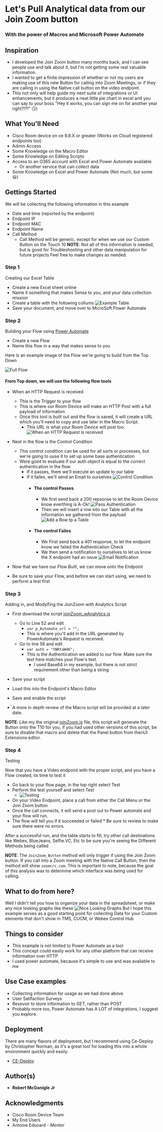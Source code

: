 # Let's Pull Analytical data from our Join Zoom button
### With the power of Macros and Microsoft Power Automate

## Inspiration
* I developed the Join Zoom button many months back, and I can see people use and talk about it, but I'm not getting some real valuable information.
* I wanted to get a finite impression of whether or not my users are making use of this new Button for calling into Zoom Meetings, or if they are calling in using the Native call button on the video endpoint.
* This not only will help guide my next suite of integrations or UI enhancements, but it produces a neat little pie chart in excel and you can say to your boss "Hey it works, you can sign me on for another year right?!?!" :smirk:)

## What You'll Need
* Cisco Room device on ce 9.8.X or greater (Works on Cloud registered endpoints too)
* Admin Access
* Some Knowledge on the Macro Editor
* Some Knowledge on Editing Scripts
* Access to an O365 account with Excel and Power Automate available
  * Or another service that can collect data
* Some Knowledge on Excel and Power Automate (Not much, but some :smiley:)

## Gettings Started

We will be collecting the following information in this example
* Date and time (reported by the endpoint)
* Endpoint IP
* Endpoint MAC
* Endpoint Name
* Call Method
  * Call Method will be generic, except for when we use our Custom Button on the Touch 10
   **NOTE**: Not all of this information is needed, but is good for Troubleshooting and other data manipulation for future projects
   Feel free to make changes as needed.

### Step 1
Creating our Excel Table
* Create a new Excel sheet online
* Name it something that makes Sense to you, and your data collection mission
* Create a table with the following collums
  ![Example Table](https://github.com/Bobby-McGonigle/Macro-Samples/blob/master/Join%20Zoom/Join%20Zoom%20with%20analytics/images/08_Excel%20Table.png)
* Save your document, and move over to MicroSoft Power Automate

### Step 2
Building your Flow using [Power Automate](https://docs.microsoft.com/en-us/power-automate/)
* Create a new Flow
* Name this flow in a way that makes sense to you

Here is an example image of the Flow we're going to build from the Top Down

![Full Flow](https://github.com/Bobby-McGonigle/Macro-Samples/blob/master/Join%20Zoom/Join%20Zoom%20with%20analytics/images/01_FullFlow.png)

#### From Top down, we will use the following flow tools
  * When an HTTP Request is received
    * This is the Trigger to your flow
    * This is where our Room Device will make an HTTP Post with a full payload of information
    * Once this tool is built out and the flow is saved, it will create a URL which you'll need to copy and use later in the Macro Script.
      * This URL is what your Room Device will post too.
      ![When an HTTP Request is received](https://github.com/Bobby-McGonigle/Macro-Samples/blob/master/Join%20Zoom/Join%20Zoom%20with%20analytics/images/03_HTTP%20Request%20Received.png)
  * Next in the flow is the Control Condition
    * This control condition can be used for all sorts or processes, but we're going to uuse it to set up some base authentication
    * Were goint to evaluate if our auth object is equal to the correct authentication in the flow.
      * If it passes, them we'll execute an update to our table
      * If it failes, we'll send an Email to ourselves
      ![Control Condition](https://github.com/Bobby-McGonigle/Macro-Samples/blob/master/Join%20Zoom/Join%20Zoom%20with%20analytics/images/04_Check%20Credentials.png)
        * #### The control Passes
          * We first send back a 200 repsonse to let the Room Device know everthing is A-Ok!
            ![Pass Authentication](https://github.com/Bobby-McGonigle/Macro-Samples/blob/master/Join%20Zoom/Join%20Zoom%20with%20analytics/images/05_HTTP%20Response.png)
          * Then we will insert a row into our Table with all the information we gathered from the payload
            ![Add a Row tp a Table](https://github.com/Bobby-McGonigle/Macro-Samples/blob/master/Join%20Zoom/Join%20Zoom%20with%20analytics/images/06_Add%20Row%20to%20Table.png)
        * #### The control Failes
           * We First send back a 401 response, to let the endpoint know we failed the Authentication Check
           * We then send a notification to ourselves to let us know the X endpoint had an issue
            ![Email Notification](https://github.com/Bobby-McGonigle/Macro-Samples/blob/master/Join%20Zoom/Join%20Zoom%20with%20analytics/images/07_Email%20Notification.png)

* Now that we have our Flow Built, we can move onto the Endpoint
* Be sure to save your Flow, and before we can start using, we need to perform a test first

### Step 3
Adding in, and Modyifing the JoinZoom with Analytics Script

* First download the script [joinZoom_wAnalytics.js](https://github.com/Bobby-McGonigle/Macro-Samples/blob/master/Join%20Zoom/Join%20Zoom%20with%20analytics/joinZoom_wAnalytics.js)
  * Go to Line 52 and edit
    * ```var p_Automate_url = "";```
    * This is where you'll add in the URL generated by PowerAutomate's Request is received.
  * Go to line 56 and edit
    * ```var auth = "YWRtaW4K";```
    * This is the Authentication we added to our flow. Make sure the text here matches your Flow's text.
      * I used Base64 in my example, but there is not strict requirement other than being a string
 
 * Save your script
 * Load this into the Endpoint's Macro Editor
 * Save and enable the script
 * A more in depth review of the Macro script will be provided at a later date.
 
 **NOTE**: Like my the original [joinZoom.js](https://github.com/Bobby-McGonigle/Macro-Samples/blob/master/Join%20Zoom/joinZoom.js) file, this script will generate the Button onto the T10 for you, if you had used other versions of this script, be sure to disable that macro and delete that the Panel button from thenUI Extensions editor.
 
 ### Step 4
 Testing
 
 Now that you have a Video endpoint with the proper script, and you have a Flow created, its time to test it
 
 * Go back to your flow page, in the top right select Test
  * Perform the test yourself and select Test
      * ![Testing](https://github.com/Bobby-McGonigle/Macro-Samples/blob/master/Join%20Zoom/Join%20Zoom%20with%20analytics/images/flowTest.PNG)
 * On your Video Endpoint, place a call from either the Call Menu or the Join Zoom button
  * Once the call connects, it will send a post out to Power automate and your flow will run.
   * The flow will tell you if it succeeded or failed
    * Be sure to review to make sure there were no errors.

After a successful run, and the table starts to fill, try other call destinations like Webex, BlueJeans, Selfie.VC, Etc to be sure you're seeing the Different Methods being called

**NOTE**: The ```JoinZoom_Button``` method will only trigger if using the Join Zoom button. If you call into a Zoom meeting with the Native Call Button, then the method will show ```zoomcrc.com```. This is important to note, because the goal of this analysis was to determine which interface was being used for calling.

## What to do from here?
Well I didn't tell you how to organize your data in the spreadsheet, or make any nice looking graphs like these
![Nice Looking Graphs](https://github.com/Bobby-McGonigle/Macro-Samples/blob/master/Join%20Zoom/Join%20Zoom%20with%20analytics/images/09_Tables%20Made.png)
But I hope this example serves as a good starting point for collecting Data for your Custom elements that don't show in TMS, CUCM, or Webex Control Hub

## Things to consider

* This example is not limited to Power Automate as a tool
* This concept could easily work for any other platform that can receive information over HTTP
* I used power automate, because it's simple to use and was available to me

## Use Case examples

* Collecting information for usage as we had done above
* User Satifaction Surveys
* Resevoir to store information to GET, rather than POST
* Probably more too, Power Automate has A LOT of integrations, I suggest you explore.

## Deployment

There are many flavors of deployment, but I recommend using Ce-Deploy by Christopher Norman, as it's a great tool for loading this into a whole environment quickly and easily.

* [CE-Deploy](https://github.com/voipnorm/CE-Deploy)

## Author(s)

* **Robert McGonigle Jr**

## Acknowledgments

* Cisco Room Device Team
* My End Users
* Antoine Eduoard - *Mentor*

